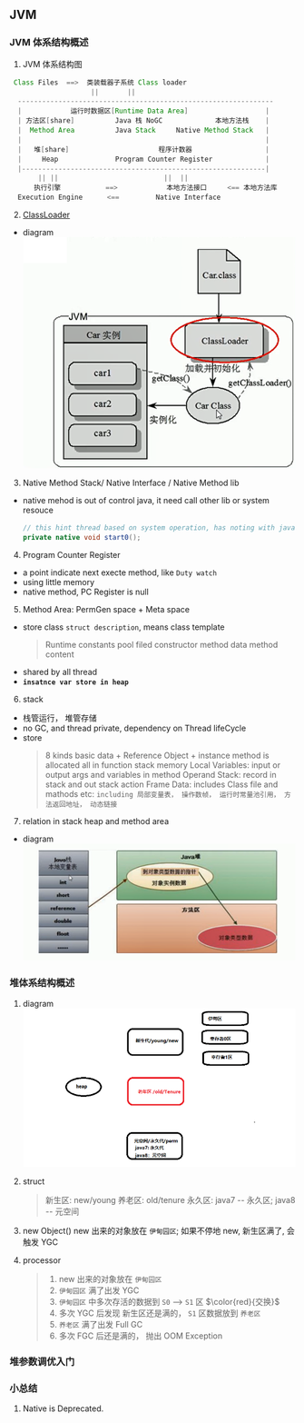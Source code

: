 ## JVM

### JVM 体系结构概述

1. JVM 体系结构图

```java
 Class Files  ==>  类装载器子系统 Class loader
                    ||       ||
  ---------------------------------------------------------------
  |            运行时数据区[Runtime Data Area]                   |
  | 方法区[share]          Java 栈 NoGC             本地方法栈    |
  |  Method Area          Java Stack     Native Method Stack   |
  |                                                            |
  |   堆[share]                      程序计数器                  |
  |     Heap              Program Counter Register             |
  |------------------------------------------------------------|
       || ||                          ||  ||
      执行引擎           ==>            本地方法接口     <== 本地方法库
  Execution Engine      <==         Native Interface
```

2. [ClassLoader](./ClassLoader.md)

- diagram
  ![avatar](/static/image/java/class-loader.png)

3. Native Method Stack/ Native Interface / Native Method lib

- native mehod is out of control java, it need call other lib or system resouce
  ```java
  // this hint thread based on system operation, has noting with java
  private native void start0();
  ```

4. Program Counter Register

- a point indicate next execte method, like `Duty watch`
- using little memory
- native method, PC Register is null

5. Method Area: PermGen space + Meta space

- store class `struct description`, means class template
  > Runtime constants pool
  > filed
  > constructor
  > method data
  > method content
- shared by all thread
- **`insatnce var store in heap`**

6. stack

- 栈管运行， 堆管存储
- no GC, and thread private, dependency on Thread lifeCycle
- store
  > 8 kinds basic data + Reference Object + instance method is allocated all in function stack memory
  > Local Variables: input or output args and variables in method
  > Operand Stack: record in stack and out stack action
  > Frame Data: includes Class file and mathods etc: `including 局部变量表， 操作数帧， 运行时常量池引用， 方法返回地址， 动态链接`

7. relation in stack heap and method area

- diagram
  ![avatar](/static/image/java/stack-heap-MA.png)

### 堆体系结构概述

1. diagram
   ![avatar](/static/image/java/heap.png)
2. struct

   > 新生区: new/young
   > 养老区: old/tenure
   > 永久区: java7 -- 永久区; java8 -- 元空间

3. new Object() new 出来的对象放在 `伊甸园区`; 如果不停地 new, 新生区满了, 会触发 YGC

4. processor
   > 1. new 出来的对象放在 `伊甸园区`
   > 2. `伊甸园区` 满了出发 YGC
   > 3. `伊甸园区` 中多次存活的数据到 `S0` --> `S1` 区 $\color{red}{交换}$
   > 4. 多次 YGC 后发现 新生区还是满的， `S1` 区数据放到 `养老区`
   > 5. `养老区` 满了出发 Full GC
   > 6. 多次 FGC 后还是满的， 抛出 OOM Exception

### 堆参数调优入门

### 小总结

1. Native is Deprecated.
